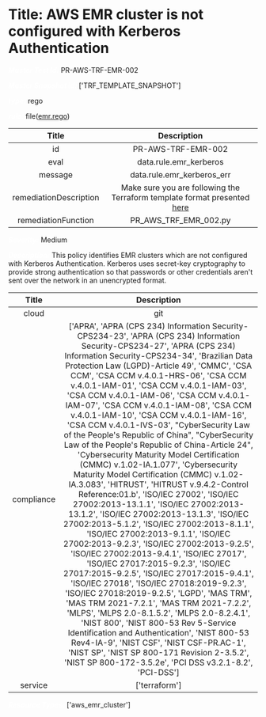 



# Title: AWS EMR cluster is not configured with Kerberos Authentication


***<font color="white">Master Test Id:</font>*** PR-AWS-TRF-EMR-002

***<font color="white">Master Snapshot Id:</font>*** ['TRF_TEMPLATE_SNAPSHOT']

***<font color="white">type:</font>*** rego

***<font color="white">rule:</font>*** file([emr.rego])  
  
  
  
  

|Title|Description|
| :---: | :---: |
|id|PR-AWS-TRF-EMR-002|
|eval|data.rule.emr_kerberos|
|message|data.rule.emr_kerberos_err|
|remediationDescription|Make sure you are following the Terraform template format presented <a href='https://registry.terraform.io/providers/hashicorp/aws/latest/docs/resources/emr_cluster' target='_blank'>here</a>|
|remediationFunction|PR_AWS_TRF_EMR_002.py|


***<font color="white">Severity:</font>*** Medium

***<font color="white">Description:</font>*** This policy identifies EMR clusters which are not configured with Kerberos Authentication. Kerberos uses secret-key cryptography to provide strong authentication so that passwords or other credentials aren't sent over the network in an unencrypted format.  
  
  

|Title|Description|
| :---: | :---: |
|cloud|git|
|compliance|['APRA', 'APRA (CPS 234) Information Security-CPS234-23', 'APRA (CPS 234) Information Security-CPS234-27', 'APRA (CPS 234) Information Security-CPS234-34', 'Brazilian Data Protection Law (LGPD)-Article 49', 'CMMC', 'CSA CCM', 'CSA CCM v.4.0.1-HRS-06', 'CSA CCM v.4.0.1-IAM-01', 'CSA CCM v.4.0.1-IAM-03', 'CSA CCM v.4.0.1-IAM-06', 'CSA CCM v.4.0.1-IAM-07', 'CSA CCM v.4.0.1-IAM-08', 'CSA CCM v.4.0.1-IAM-10', 'CSA CCM v.4.0.1-IAM-16', 'CSA CCM v.4.0.1-IVS-03', "CyberSecurity Law of the People's Republic of China", "CyberSecurity Law of the People's Republic of China-Article 24", 'Cybersecurity Maturity Model Certification (CMMC) v.1.02-IA.1.077', 'Cybersecurity Maturity Model Certification (CMMC) v.1.02-IA.3.083', 'HITRUST', 'HITRUST v.9.4.2-Control Reference:01.b', 'ISO/IEC 27002', 'ISO/IEC 27002:2013-13.1.1', 'ISO/IEC 27002:2013-13.1.2', 'ISO/IEC 27002:2013-13.1.3', 'ISO/IEC 27002:2013-5.1.2', 'ISO/IEC 27002:2013-8.1.1', 'ISO/IEC 27002:2013-9.1.1', 'ISO/IEC 27002:2013-9.2.3', 'ISO/IEC 27002:2013-9.2.5', 'ISO/IEC 27002:2013-9.4.1', 'ISO/IEC 27017', 'ISO/IEC 27017:2015-9.2.3', 'ISO/IEC 27017:2015-9.2.5', 'ISO/IEC 27017:2015-9.4.1', 'ISO/IEC 27018', 'ISO/IEC 27018:2019-9.2.3', 'ISO/IEC 27018:2019-9.2.5', 'LGPD', 'MAS TRM', 'MAS TRM 2021-7.2.1', 'MAS TRM 2021-7.2.2', 'MLPS', 'MLPS 2.0-8.1.5.2', 'MLPS 2.0-8.2.4.1', 'NIST 800', 'NIST 800-53 Rev 5-Service Identification and Authentication', 'NIST 800-53 Rev4-IA-9', 'NIST CSF', 'NIST CSF-PR.AC-1', 'NIST SP', 'NIST SP 800-171 Revision 2-3.5.2', 'NIST SP 800-172-3.5.2e', 'PCI DSS v3.2.1-8.2', 'PCI-DSS']|
|service|['terraform']|


***<font color="white">Resource Types:</font>*** ['aws_emr_cluster']


[emr.rego]: https://github.com/prancer-io/prancer-compliance-test/tree/master/aws/terraform/emr.rego

